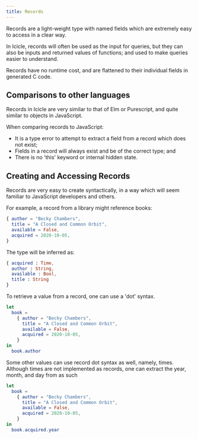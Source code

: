```yaml
---
title: Records
---
```


Records are a light-weight type with named fields which are extremely easy to access
in a clear way.

In Icicle, records will often be used as the input for queries, but they can also be
inputs and returned values of functions; and used to make queries easier to understand.

Records have no runtime cost, and are flattened to their individual fields in generated
C code.

Comparisons to other languages
------------------------------

Records in Icicle are very similar to that of Elm or Purescript, and quite similar to
objects in JavaScript.

When comparing records to JavaScript:

- It is a type error to attempt to extract a field from a record which does not exist;
- Fields in a record will always exist and be of the correct type; and
- There is no 'this' keyword or internal hidden state.


Creating and Accessing Records
------------------------------

Records are very easy to create syntactically, in a way which will seem familiar to
JavaScript developers and others.

For example, a record from a library might reference books:
```elm
{ author = "Becky Chambers",
  title = "A Closed and Common Orbit",
  available = False,
  acquired = 2020-10-05,
}
```

The type will be inferred as:
```elm
{ acquired : Time,
  author : String,
  available : Bool,
  title : String
}
```

To retrieve a value from a record, one can use a 'dot' syntax.

```elm
let
  book =
    { author = "Becky Chambers",
      title = "A Closed and Common Orbit",
      available = False,
      acquired = 2020-10-05,
    }
in
  book.author
```

Some other values can use record dot syntax as well, namely,
times. Although times are not implemented as records, one can
extract the year, month, and day from as such

```elm
let
  book =
    { author = "Becky Chambers",
      title = "A Closed and Common Orbit",
      available = False,
      acquired = 2020-10-05,
    }
in
  book.acquired.year
```
